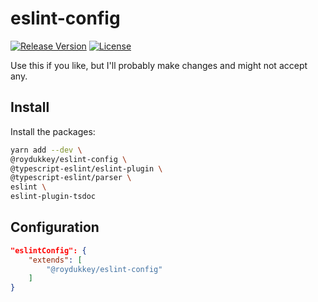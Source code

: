 # eslint-config

[![Release Version](https://img.shields.io/npm/v/@roydukkey/eslint-config.svg)](https://www.npmjs.com/package/@roydukkey/eslint-config)
[![License](https://img.shields.io/badge/License-MIT-blue.svg)](https://opensource.org/licenses/MIT)

Use this if you like, but I'll probably make changes and might not accept any.

## Install

Install the packages:

```bash
yarn add --dev \
@roydukkey/eslint-config \
@typescript-eslint/eslint-plugin \
@typescript-eslint/parser \
eslint \
eslint-plugin-tsdoc
```

## Configuration

```json
"eslintConfig": {
	"extends": [
		"@roydukkey/eslint-config"
	]
}
```
